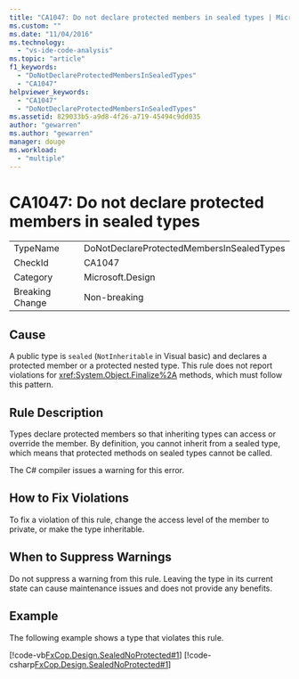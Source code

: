 ```yaml
---
title: "CA1047: Do not declare protected members in sealed types | Microsoft Docs"
ms.custom: ""
ms.date: "11/04/2016"
ms.technology: 
  - "vs-ide-code-analysis"
ms.topic: "article"
f1_keywords: 
  - "DoNotDeclareProtectedMembersInSealedTypes"
  - "CA1047"
helpviewer_keywords: 
  - "CA1047"
  - "DoNotDeclareProtectedMembersInSealedTypes"
ms.assetid: 829033b5-a9d8-4f26-a719-45494c9dd035
author: "gewarren"
ms.author: "gewarren"
manager: douge
ms.workload: 
  - "multiple"
---
```

# CA1047: Do not declare protected members in sealed types
|||  
|-|-|  
|TypeName|DoNotDeclareProtectedMembersInSealedTypes|  
|CheckId|CA1047|  
|Category|Microsoft.Design|  
|Breaking Change|Non-breaking|  
  
## Cause  
 A public type is `sealed` (`NotInheritable` in Visual basic) and declares a protected member or a protected nested type. This rule does not report violations for <xref:System.Object.Finalize%2A> methods, which must follow this pattern.  
  
## Rule Description  
 Types declare protected members so that inheriting types can access or override the member. By definition, you cannot inherit from a sealed type, which means that protected methods on sealed types cannot be called.  
  
 The C# compiler issues a warning for this error.  
  
## How to Fix Violations  
 To fix a violation of this rule, change the access level of the member to private, or make the type inheritable.  
  
## When to Suppress Warnings  
 Do not suppress a warning from this rule. Leaving the type in its current state can cause maintenance issues and does not provide any benefits.  
  
## Example  
 The following example shows a type that violates this rule.  
  
 [!code-vb[FxCop.Design.SealedNoProtected#1](../code-quality/codesnippet/VisualBasic/ca1047-do-not-declare-protected-members-in-sealed-types_1.vb)]
 [!code-csharp[FxCop.Design.SealedNoProtected#1](../code-quality/codesnippet/CSharp/ca1047-do-not-declare-protected-members-in-sealed-types_1.cs)]